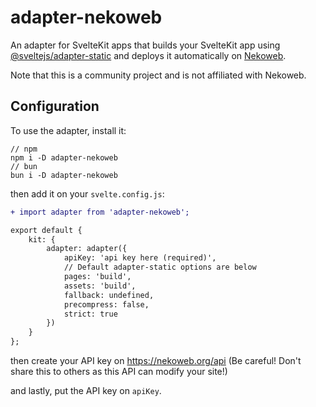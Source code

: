 # adapter-nekoweb
An adapter for SvelteKit apps that builds your SvelteKit app using [@sveltejs/adapter-static](https://github.com/sveltejs/kit/blob/main/packages/adapter-static/) and deploys it automatically on [Nekoweb](https://nekoweb.org).

Note that this is a community project and is not affiliated with Nekoweb.

## Configuration
To use the adapter, install it:
```
// npm
npm i -D adapter-nekoweb
// bun
bun i -D adapter-nekoweb
```
then add it on your `svelte.config.js`:
```diff
+ import adapter from 'adapter-nekoweb';

export default {
	kit: {
		adapter: adapter({
		    apiKey: 'api key here (required)',
		    // Default adapter-static options are below
		    pages: 'build',
			assets: 'build',
			fallback: undefined,
			precompress: false,
			strict: true
		})
	}
};
```
then create your API key on https://nekoweb.org/api (Be careful! Don't share this to others as this API can modify your site!)

and lastly, put the API key on `apiKey`.